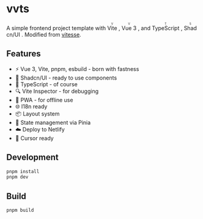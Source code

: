 # vvts

A simple frontend project template with <ruby> Vite <rp>(</rp><rt>V</rt><rp>)</rp> </ruby>, <ruby> Vue 3 <rp>(</rp><rt>V</rt><rp>)</rp> </ruby>, and <ruby> TypeScript <rp>(</rp><rt>T</rt><rp>)</rp> </ruby>, <ruby> Shadcn/UI <rp>(</rp><rt>S</rt><rp>)</rp> </ruby>. Modified from [vitesse](https://github.com/antfu-collective/vitesse).

## Features

- ⚡️ Vue 3, Vite, pnpm, esbuild - born with fastness
- 🎨 Shadcn/UI - ready to use components
- 🦾 TypeScript - of course
- 🔍 Vite Inspector - for debugging
- 📱 PWA - for offline use
- 🌐 I18n ready
- 📦 Layout system
- 🍍 State management via Pinia
- ☁️ Deploy to Netlify
- 🤖 Cursor ready

## Development

```bash
pnpm install
pnpm dev
```

## Build

```bash
pnpm build
```
